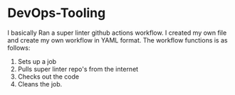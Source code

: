 # DevOps-Tooling
I basically Ran a super linter github actions workflow.
I created my own file and create my own workflow in YAML format.
The workflow functions is as follows:
  1. Sets up a job
  2. Pulls super linter repo's from the internet
  3. Checks out the code
  4. Cleans the job.

